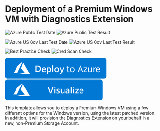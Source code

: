 # Deployment of a Premium Windows VM with Diagnostics Extension

![Azure Public Test Date](https://azurequickstartsservice.blob.core.windows.net/badges/201-vm-diagnostics-extension-windows/PublicLastTestDate.svg)
![Azure Public Test Result](https://azurequickstartsservice.blob.core.windows.net/badges/201-vm-diagnostics-extension-windows/PublicDeployment.svg)

![Azure US Gov Last Test Date](https://azurequickstartsservice.blob.core.windows.net/badges/201-vm-diagnostics-extension-windows/FairfaxLastTestDate.svg)
![Azure US Gov Last Test Result](https://azurequickstartsservice.blob.core.windows.net/badges/201-vm-diagnostics-extension-windows/FairfaxDeployment.svg)

![Best Practice Check](https://azurequickstartsservice.blob.core.windows.net/badges/201-vm-diagnostics-extension-windows/BestPracticeResult.svg)
![Cred Scan Check](https://azurequickstartsservice.blob.core.windows.net/badges/201-vm-diagnostics-extension-windows/CredScanResult.svg)

[![Deploy To Azure](https://raw.githubusercontent.com/Azure/azure-quickstart-templates/master/1-CONTRIBUTION-GUIDE/images/deploytoazure.svg?sanitize=true)]("https://portal.azure.com/#create/Microsoft.Template/uri/https%3A%2F%2Fraw.githubusercontent.com%2FAzure%2Fazure-quickstart-templates%2Fmaster%2F201-vm-diagnostics-extension-windows%2Fazuredeploy.json")  [![Visualize](https://raw.githubusercontent.com/Azure/azure-quickstart-templates/master/1-CONTRIBUTION-GUIDE/images/visualizebutton.svg?sanitize=true)]("http://armviz.io/#/?load=https%3A%2F%2Fraw.githubusercontent.com%2FAzure%2Fazure-quickstart-templates%2Fmaster%2F201-vm-diagnostics-extension-windows%2Fazuredeploy.json")
    


    


This template allows you to deploy a Premium Windows VM using a few different options for the Windows version, using the latest patched version. In addition, it will provision the Diagnostics Extension on your behalf in a new, non-Premium Storage Account.


